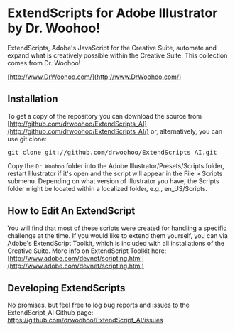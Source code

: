 ExtendScripts for Adobe Illustrator by Dr. Woohoo!
==================================================

ExtendScripts, Adobe's JavaScript for the Creative Suite, automate and expand what is creatively possible within the Creative Suite.
This collection comes from Dr. Woohoo!

[http://www.DrWoohoo.com/](http://www.DrWoohoo.com/)

Installation
------------

To get a copy of the repository you can download the source from [http://github.com/drwoohoo/ExtendScripts_AI](http://github.com/drwoohoo/ExtendScripts_AI/) or, alternatively, you can use git clone:
<pre>
git clone git://github.com/drwoohoo/ExtendScripts_AI.git
</pre>

Copy the `Dr Woohoo` folder into the Adobe Illustrator/Presets/Scripts folder, restart Illustrator if it's open and the script will appear in the File > Scripts submenu. Depending on what version of Illustrator you have, the Scripts folder might be located within a localized folder, e.g., en_US/Scripts.


How to Edit An ExtendScript
---------------------------

You will find that most of these scripts were created for handling a specific challenge at the time. If you would like to extend them yourself, you can via Adobe's ExtendScript Toolkit, which is included with all installations of the Creative Suite. More info on ExtendScript Toolkit here: [http://www.adobe.com/devnet/scripting.html](http://www.adobe.com/devnet/scripting.html) 


Developing ExtendScripts
------------------------

No promises, but feel free to log bug reports and issues to the ExtendScript_AI Github page: https://github.com/drwoohoo/ExtendScript_AI/issues